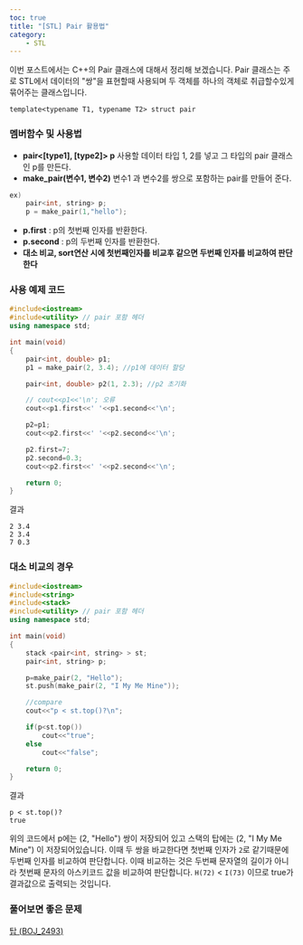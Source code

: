 ```yaml
---
toc: true
title: "[STL] Pair 활용법"
category: 
    - STL
---
```

이번 포스트에서는 C++의 Pair 클래스에 대해서 정리해 보겠습니다. 
Pair 클래스는 주로 STL에서 데이터의 "쌍"을 표현할때 사용되며 두 객체를 하나의 객체로 취급할수있게 묶어주는 클래스입니다.

```template<typename T1, typename T2> struct pair```
### 멤버함수 및 사용법
- **pair<[type1], [type2]> p**
사용할 데이터 타입 1, 2를 넣고 그 타입의 pair 클래스인 p를 만든다.
- **make_pair(변수1, 변수2)**
변수1 과 변수2를 쌍으로 포함하는 pair를 만들어 준다.
```cpp 
ex) 
    pair<int, string> p;
    p = make_pair(1,"hello");
````
- **p.first** : p의 첫번째 인자를 반환한다.
- **p.second** : p의 두번째 인자를 반환한다.
- **대소 비교, sort연산 시에 첫번째인자를 비교후 같으면 두번째 인자를 비교하여 판단한다**

### 사용 예제 코드
```cpp
#include<iostream>
#include<utility> // pair 포함 헤더
using namespace std;

int main(void)
{
    pair<int, double> p1;
    p1 = make_pair(2, 3.4); //p1에 데이터 할당

    pair<int, double> p2(1, 2.3); //p2 초기화

    // cout<<p1<<'\n'; 오류
    cout<<p1.first<<' '<<p1.second<<'\n';

    p2=p1;
    cout<<p2.first<<' '<<p2.second<<'\n';

    p2.first=7;
    p2.second=0.3;
    cout<<p2.first<<' '<<p2.second<<'\n';

    return 0;
}
```

결과
```
2 3.4
2 3.4
7 0.3
```
### 대소 비교의 경우

```cpp
#include<iostream>
#include<string>
#include<stack>
#include<utility> // pair 포함 헤더
using namespace std;

int main(void)
{
    stack <pair<int, string> > st;
    pair<int, string> p;

    p=make_pair(2, "Hello");
    st.push(make_pair(2, "I My Me Mine"));

    //compare 
    cout<<"p < st.top()?\n";

    if(p<st.top()) 
        cout<<"true";
    else 
        cout<<"false";

    return 0;
}
```

결과
```
p < st.top()?
true
```

위의 코드에서 p에는 $($2, "Hello") 쌍이 저장되어 있고 스택의 탑에는 $($2, "I My Me Mine") 이 저장되어있습니다. 이때 두 쌍을 바교한다면 첫번째 인자가 ```2```로 같기때문에 두번째 인자를 비교하여 판단합니다. 이때 비교하는 것은 두번째 문자열의 길이가 아니라 첫번째 문자의 아스키코드 값을 비교하여 판단합니다. `H(72)` < `I(73)` 이므로 true가 결과값으로 출력되는 것입니다.

### 풀어보면 좋은 문제

[탑 (BOJ_2493)](https://www.acmicpc.net/problem/2493)